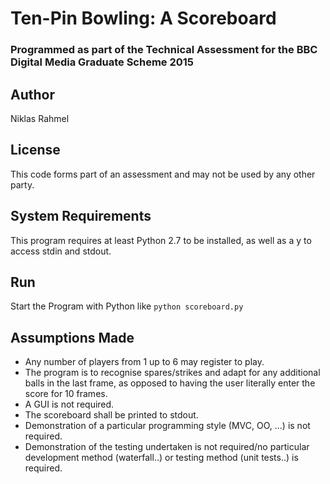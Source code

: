 # Ten-Pin Bowling: A Scoreboard
### Programmed as part of the Technical Assessment for the BBC Digital Media Graduate Scheme 2015

## Author
Niklas Rahmel

## License
This code forms part of an assessment and may not be used by any other party.

## System Requirements
This program requires at least Python 2.7 to be installed, as well as a y to access stdin and stdout.

## Run
Start the Program with Python like `python scoreboard.py`

## Assumptions Made
* Any number of players from 1 up to 6 may register to play.
* The program is to recognise spares/strikes and adapt for any additional balls in the last frame, as opposed to having the user literally enter the score for 10 frames.
* A GUI is not required.
* The scoreboard shall be printed to stdout.
* Demonstration of a particular programming style (MVC, OO, ...) is not required.
* Demonstration of the testing undertaken is not required/no particular development method (waterfall..) or testing method (unit tests..) is required.
